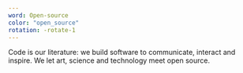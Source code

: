 ```yaml
---
word: Open-source
color: "open_source"
rotation: -rotate-1
---
```


Code is our literature: we build software to communicate, interact and inspire. We let art, science and technology meet open source.
